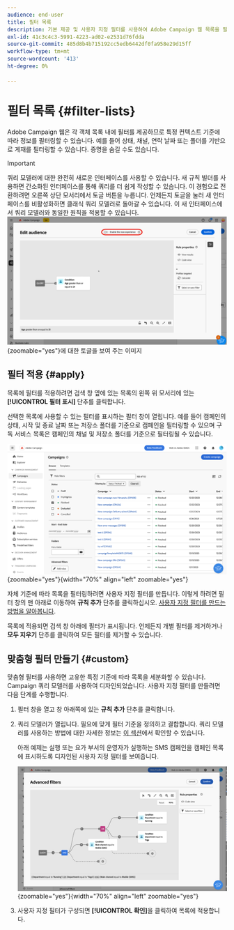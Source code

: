 ```yaml
---
audience: end-user
title: 필터 목록
description: 기본 제공 및 사용자 지정 필터를 사용하여 Adobe Campaign 웹 목록을 필터링하는 방법을 알아봅니다.
exl-id: 41c3c4c3-5991-4223-ad02-e2531d76fdda
source-git-commit: 485d8b4b715192cc5edb6442df0fa958e29d15ff
workflow-type: tm+mt
source-wordcount: '413'
ht-degree: 0%

---
```


# 필터 목록 {#filter-lists}

Adobe Campaign 웹은 각 객체 목록 내에 필터를 제공하므로 특정 컨텍스트 기준에 따라 정보를 필터링할 수 있습니다. 예를 들어 상태, 채널, 연락 날짜 또는 폴더를 기반으로 게재를 필터링할 수 있습니다. 증명을 숨길 수도 있습니다.

>[!IMPORTANT]
>
>쿼리 모델러에 대한 완전히 새로운 인터페이스를 사용할 수 있습니다. 새 규칙 빌더를 사용하면 간소화된 인터페이스를 통해 쿼리를 더 쉽게 작성할 수 있습니다. 이 경험으로 전환하려면 오른쪽 상단 모서리에서 토글 버튼을 누릅니다. 언제든지 토글을 눌러 새 인터페이스를 비활성화하면 클래식 쿼리 모델러로 돌아갈 수 있습니다. 이 새 인터페이스에서 쿼리 모델러와 동일한 원칙을 적용할 수 있습니다.
>![새 규칙 빌더 인터페이스](assets/query-modeler-toggle.png){zoomable="yes"}에 대한 토글을 보여 주는 이미지

## 필터 적용 {#apply}

목록에 필터를 적용하려면 검색 창 옆에 있는 목록의 왼쪽 위 모서리에 있는 **[!UICONTROL 필터 표시]** 단추를 클릭합니다.

선택한 목록에 사용할 수 있는 필터를 표시하는 필터 창이 열립니다. 예를 들어 캠페인의 상태, 시작 및 종료 날짜 또는 저장소 폴더를 기준으로 캠페인을 필터링할 수 있으며 구독 서비스 목록은 캠페인의 채널 및 저장소 폴더를 기준으로 필터링될 수 있습니다.

![목록에 사용 가능한 필터를 표시하는 필터 창](assets/filters-pane.png){zoomable="yes"}{width="70%" align="left" zoomable="yes"}

자체 기준에 따라 목록을 필터링하려면 사용자 지정 필터를 만듭니다. 이렇게 하려면 필터 창의 맨 아래로 이동하여 **규칙 추가** 단추를 클릭하십시오. [사용자 지정 필터를 만드는 방법을 알아봅니다](#custom).

목록에 적용되면 검색 창 아래에 필터가 표시됩니다. 언제든지 개별 필터를 제거하거나 **모두 지우기** 단추를 클릭하여 모든 필터를 제거할 수 있습니다.

## 맞춤형 필터 만들기 {#custom}

맞춤형 필터를 사용하면 고유한 특정 기준에 따라 목록을 세분화할 수 있습니다. Campaign 쿼리 모델러를 사용하여 디자인되었습니다. 사용자 지정 필터를 만들려면 다음 단계를 수행합니다.

1. 필터 창을 열고 창 아래쪽에 있는 **규칙 추가** 단추를 클릭합니다.

1. 쿼리 모델러가 열립니다. 필요에 맞게 필터 기준을 정의하고 결합합니다. 쿼리 모델러를 사용하는 방법에 대한 자세한 정보는 [이 섹션](../query/query-modeler-overview.md)에서 확인할 수 있습니다.

   아래 예제는 실행 또는 요가 부서의 운영자가 실행하는 SMS 캠페인을 캠페인 목록에 표시하도록 디자인된 사용자 지정 필터를 보여줍니다.

   ![부서별로 필터링된 SMS 캠페인을 표시하는 사용자 지정 필터 예](assets/filters-sample.png){zoomable="yes"}{width="70%" align="left" zoomable="yes"}

1. 사용자 지정 필터가 구성되면 **[!UICONTROL 확인]**&#x200B;을 클릭하여 목록에 적용합니다.